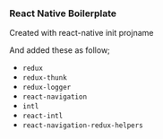 ### React Native Boilerplate

Created with react-native init projname

And added these as follow;

- `redux`
- `redux-thunk`
- `redux-logger`
- `react-navigation`
- `intl`
- `react-intl`
- `react-navigation-redux-helpers`